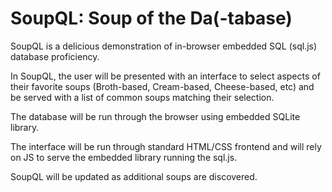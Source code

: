 # SoupQL: Soup of the Da(-tabase)

SoupQL is a delicious demonstration of in-browser embedded SQL (sql.js) database proficiency. 

In SoupQL, the user will be presented with an interface to select aspects of their favorite soups (Broth-based, Cream-based, Cheese-based, etc) and be served with a list of common soups matching their selection. 

The database will be run through the browser using embedded SQLite library. 

The interface will be run through standard HTML/CSS frontend and will rely on JS to serve the embedded library running the sql.js. 

SoupQL will be updated as additional soups are discovered. 
